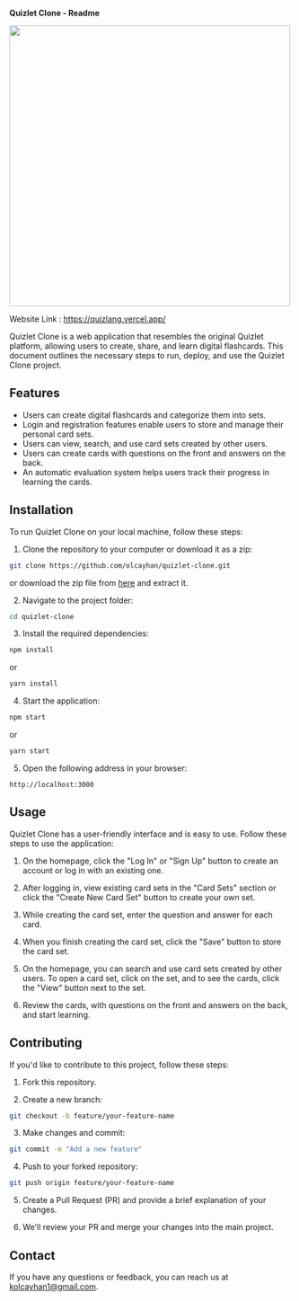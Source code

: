 **Quizlet Clone - Readme**

<img src='https://github.com/olcayhan/quizlet-clone/assets/71206063/b4915dac-850b-4deb-9d34-1c1750c62184' width='500px'/>

Website Link : https://quizlang.vercel.app/

Quizlet Clone is a web application that resembles the original Quizlet platform, allowing users to create, share, and learn digital flashcards. This document outlines the necessary steps to run, deploy, and use the Quizlet Clone project.

## Features

- Users can create digital flashcards and categorize them into sets.
- Login and registration features enable users to store and manage their personal card sets.
- Users can view, search, and use card sets created by other users.
- Users can create cards with questions on the front and answers on the back.
- An automatic evaluation system helps users track their progress in learning the cards.

## Installation

To run Quizlet Clone on your local machine, follow these steps:

1. Clone the repository to your computer or download it as a zip:

```bash
git clone https://github.com/olcayhan/quizlet-clone.git
```

or download the zip file from [here](https://github.com/olcayhan/quizlet-clone/archive/main.zip) and extract it.

2. Navigate to the project folder:

```bash
cd quizlet-clone
```

3. Install the required dependencies:

```bash
npm install
```

or

```bash
yarn install
```

4. Start the application:

```bash
npm start
```

or

```bash
yarn start
```

5. Open the following address in your browser:

```
http://localhost:3000
```

## Usage

Quizlet Clone has a user-friendly interface and is easy to use. Follow these steps to use the application:

1. On the homepage, click the "Log In" or "Sign Up" button to create an account or log in with an existing one.

2. After logging in, view existing card sets in the "Card Sets" section or click the "Create New Card Set" button to create your own set.

3. While creating the card set, enter the question and answer for each card.

4. When you finish creating the card set, click the "Save" button to store the card set.

5. On the homepage, you can search and use card sets created by other users. To open a card set, click on the set, and to see the cards, click the "View" button next to the set.

6. Review the cards, with questions on the front and answers on the back, and start learning.

## Contributing

If you'd like to contribute to this project, follow these steps:

1. Fork this repository.

2. Create a new branch:

```bash
git checkout -b feature/your-feature-name
```

3. Make changes and commit:

```bash
git commit -m "Add a new feature"
```

4. Push to your forked repository:

```bash
git push origin feature/your-feature-name
```

5. Create a Pull Request (PR) and provide a brief explanation of your changes.

6. We'll review your PR and merge your changes into the main project.


## Contact

If you have any questions or feedback, you can reach us at kolcayhan1@gmail.com.
